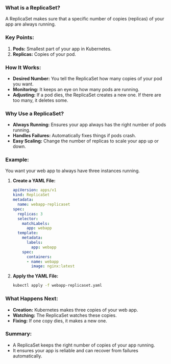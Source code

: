 
### What is a ReplicaSet?

A ReplicaSet makes sure that a specific number of copies (replicas) of your app are always running.

### Key Points:

1. **Pods:** Smallest part of your app in Kubernetes.
2. **Replicas:** Copies of your pod.

### How It Works:

- **Desired Number:** You tell the ReplicaSet how many copies of your pod you want.
- **Monitoring:** It keeps an eye on how many pods are running.
- **Adjusting:** If a pod dies, the ReplicaSet creates a new one. If there are too many, it deletes some.

### Why Use a ReplicaSet?

- **Always Running:** Ensures your app always has the right number of pods running.
- **Handles Failures:** Automatically fixes things if pods crash.
- **Easy Scaling:** Change the number of replicas to scale your app up or down.

### Example:

You want your web app to always have three instances running.

1. **Create a YAML File:**

   ```yaml
   apiVersion: apps/v1
   kind: ReplicaSet
   metadata:
     name: webapp-replicaset
   spec:
     replicas: 3
     selector:
       matchLabels:
         app: webapp
     template:
       metadata:
         labels:
           app: webapp
       spec:
         containers:
         - name: webapp
           image: nginx:latest
   ```

2. **Apply the YAML File:**

   ```sh
   kubectl apply -f webapp-replicaset.yaml
   ```

### What Happens Next:

- **Creation:** Kubernetes makes three copies of your web app.
- **Watching:** The ReplicaSet watches these copies.
- **Fixing:** If one copy dies, it makes a new one.

### Summary:

- A ReplicaSet keeps the right number of copies of your app running.
- It ensures your app is reliable and can recover from failures automatically.